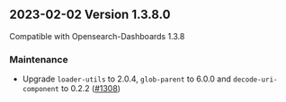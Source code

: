## 2023-02-02 Version 1.3.8.0

Compatible with Opensearch-Dashboards 1.3.8

### Maintenance

* Upgrade `loader-utils` to 2.0.4, `glob-parent` to 6.0.0 and `decode-uri-component` to 0.2.2 ([#1308](https://github.com/opensearch-project/security-dashboards-plugin/pull/1308))

